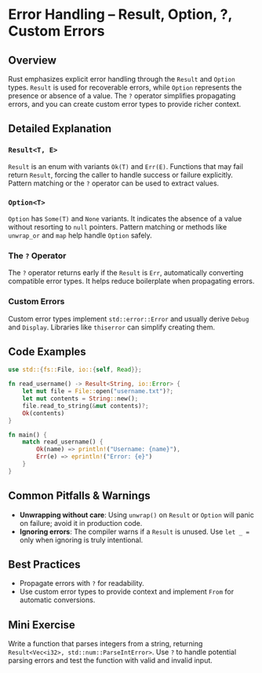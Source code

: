 # Error Handling – Result, Option, ?, Custom Errors

## Overview
Rust emphasizes explicit error handling through the `Result` and `Option` types. `Result` is used for recoverable errors, while `Option` represents the presence or absence of a value. The `?` operator simplifies propagating errors, and you can create custom error types to provide richer context.

## Detailed Explanation
### `Result<T, E>`
`Result` is an enum with variants `Ok(T)` and `Err(E)`. Functions that may fail return `Result`, forcing the caller to handle success or failure explicitly. Pattern matching or the `?` operator can be used to extract values.

### `Option<T>`
`Option` has `Some(T)` and `None` variants. It indicates the absence of a value without resorting to `null` pointers. Pattern matching or methods like `unwrap_or` and `map` help handle `Option` safely.

### The `?` Operator
The `?` operator returns early if the `Result` is `Err`, automatically converting compatible error types. It helps reduce boilerplate when propagating errors.

### Custom Errors
Custom error types implement `std::error::Error` and usually derive `Debug` and `Display`. Libraries like `thiserror` can simplify creating them.

## Code Examples
```rust
use std::{fs::File, io::{self, Read}};

fn read_username() -> Result<String, io::Error> {
    let mut file = File::open("username.txt")?;
    let mut contents = String::new();
    file.read_to_string(&mut contents)?;
    Ok(contents)
}

fn main() {
    match read_username() {
        Ok(name) => println!("Username: {name}"),
        Err(e) => eprintln!("Error: {e}")
    }
}
```

## Common Pitfalls & Warnings
- **Unwrapping without care**: Using `unwrap()` on `Result` or `Option` will panic on failure; avoid it in production code.
- **Ignoring errors**: The compiler warns if a `Result` is unused. Use `let _ =` only when ignoring is truly intentional.

## Best Practices
- Propagate errors with `?` for readability.
- Use custom error types to provide context and implement `From` for automatic conversions.

## Mini Exercise
Write a function that parses integers from a string, returning `Result<Vec<i32>, std::num::ParseIntError>`. Use `?` to handle potential parsing errors and test the function with valid and invalid input.

